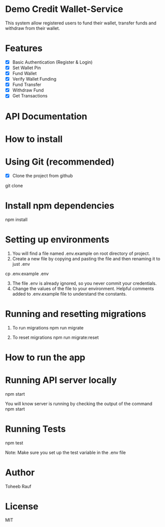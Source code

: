 # Demo Credit Wallet-Service
This system allow registered users to fund their wallet, transfer funds and withdraw from their wallet.

# Features
-[x] Basic Authentication (Register & Login)
-[x] Set Wallet Pin
-[x] Fund Wallet
-[x] Verify Wallet Funding
-[x] Fund Transfer
-[x] Withdraw Fund
-[x] Get Transactions

# API Documentation

# How to install

# Using Git (recommended)

-[x] Clone the project from github

git clone 

# Install npm dependencies
npm install

# Setting up environments

1. You will find a file named .env.example on root directory of project.
2. Create a new file by copying and pasting the file and then renaming it to just .env

cp .env.example .env

3. The file .env is already ignored, so you never commit your credentials.
4. Change the values of the file to your environment. Helpful comments added to .env.example file to  understand the constants.

# Running and resetting migrations
1.  To run migrations
npm run migrate

2.  To reset migrations
npm run migrate:reset

# How to run the app

# Running API server locally
npm start

You will know server is running by checking the output of the command npm start

# Running Tests
npm test

Note: Make sure you set up the test variable in the .env file

# Author
Toheeb Rauf

# License
MIT